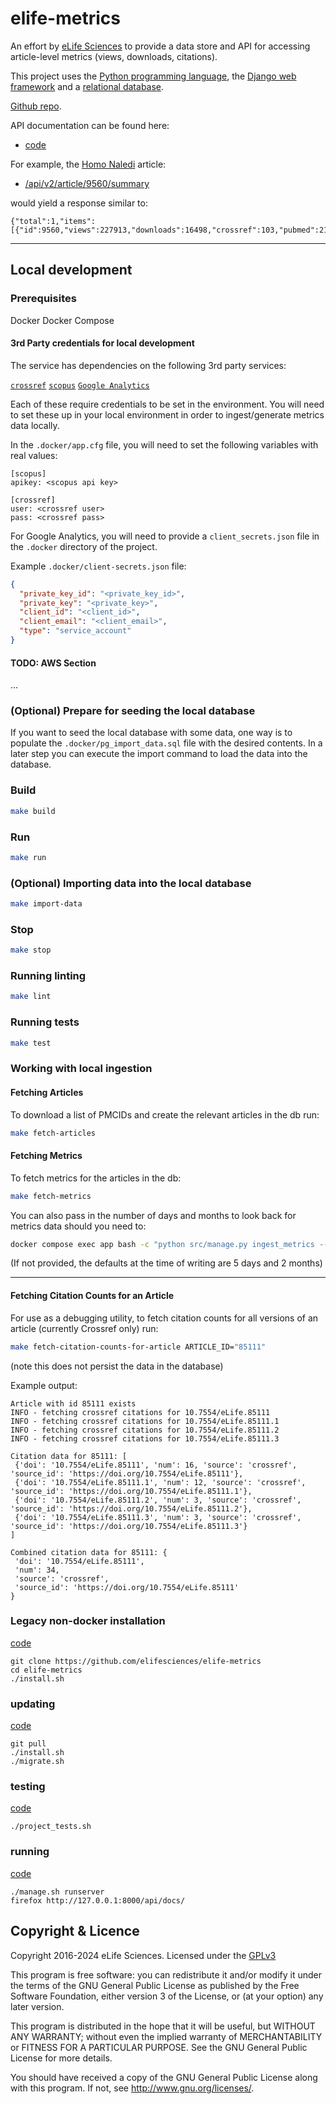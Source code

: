 # elife-metrics

An effort by [eLife Sciences](http://elifesciences.org) to provide a data store
and API for accessing article-level metrics (views, downloads, citations).

This project uses the [Python programming language](https://www.python.org/),
the [Django web framework](https://www.djangoproject.com/) and a
[relational database](https://en.wikipedia.org/wiki/Relational_database_management_system).

[Github repo](https://github.com/elifesciences/elife-metrics/).

API documentation can be found here:

* [code](https://github.com/elifesciences/elife-metrics/blob/master/src/metrics/api_v2_urls.py)

For example, the [Homo Naledi](https://dx.doi.org/10.7554/eLife.09560) article:

* [/api/v2/article/9560/summary](/api/v2/article/9560/summary)

would yield a response similar to:

    {"total":1,"items":[{"id":9560,"views":227913,"downloads":16498,"crossref":103,"pubmed":21,"scopus":52}]}

------------

## Local development

### Prerequisites

Docker
Docker Compose

#### 3rd Party credentials for local development

The service has dependencies on the following 3rd party services:

[`crossref`](https://www.crossref.org)
[`scopus`](https://www.scopus.com/home.uri)
[`Google Analytics`](https://developers.google.com/analytics/devguides/collection/ga4)

Each of these require credentials to be set in the environment. You will need to set these up in your local environment
in order to ingest/generate metrics data locally.

In the `.docker/app.cfg` file, you will need to set the following variables with real values:

```
[scopus]
apikey: <scopus api key>

[crossref]
user: <crossref user>
pass: <crossref pass>
```
For Google Analytics, you will need to provide a `client_secrets.json` file in the `.docker` directory of the project.

Example `.docker/client-secrets.json` file:
```json
{
  "private_key_id": "<private_key_id>",
  "private_key": "<private_key>",
  "client_id": "<client_id>",
  "client_email": "<client_email>",
  "type": "service_account"
}
```

#### TODO: AWS Section
...

### (Optional) Prepare for seeding the local database
If you want to seed the local database with some data, one way is to populate the `.docker/pg_import_data.sql` file with the
 desired contents. In a later step you can execute the import command to load the data into the database.

### Build
```bash
make build
```

### Run
```bash
make run
```

### (Optional) Importing data into the local database
```bash
make import-data
```

### Stop
```bash
make stop
````

### Running linting
```bash
make lint
```

### Running tests
```bash
make test
```

### Working with local ingestion

#### Fetching Articles
To download a list of PMCIDs and create the relevant articles in the db run:

```bash
make fetch-articles
```

#### Fetching Metrics
To fetch metrics for the articles in the db:

```bash
make fetch-metrics
```

You can also pass in the number of days and months to look back for metrics data should you need to:

```bash
docker compose exec app bash -c "python src/manage.py ingest_metrics --days 999 --months 999"
```

(If not provided, the defaults at the time of writing are 5 days and 2 months)

------------

#### Fetching Citation Counts for an Article
For use as a debugging utility, to fetch citation counts for all versions of an article (currently Crossref only) run:

```bash
make fetch-citation-counts-for-article ARTICLE_ID="85111"
```
(note this does not persist the data in the database)

Example output:
```
Article with id 85111 exists
INFO - fetching crossref citations for 10.7554/eLife.85111
INFO - fetching crossref citations for 10.7554/eLife.85111.1
INFO - fetching crossref citations for 10.7554/eLife.85111.2
INFO - fetching crossref citations for 10.7554/eLife.85111.3

Citation data for 85111: [
 {'doi': '10.7554/eLife.85111', 'num': 16, 'source': 'crossref', 'source_id': 'https://doi.org/10.7554/eLife.85111'}, 
 {'doi': '10.7554/eLife.85111.1', 'num': 12, 'source': 'crossref', 'source_id': 'https://doi.org/10.7554/eLife.85111.1'}, 
 {'doi': '10.7554/eLife.85111.2', 'num': 3, 'source': 'crossref', 'source_id': 'https://doi.org/10.7554/eLife.85111.2'}, 
 {'doi': '10.7554/eLife.85111.3', 'num': 3, 'source': 'crossref', 'source_id': 'https://doi.org/10.7554/eLife.85111.3'}
]

Combined citation data for 85111: {
 'doi': '10.7554/eLife.85111', 
 'num': 34, 
 'source': 'crossref', 
 'source_id': 'https://doi.org/10.7554/eLife.85111'
}
```

### Legacy non-docker installation

[code](https://github.com/elifesciences/elife-metrics/blob/master/install.sh)

    git clone https://github.com/elifesciences/elife-metrics
    cd elife-metrics
    ./install.sh

### updating

[code](https://github.com/elifesciences/elife-metrics/blob/master/install.sh)

    git pull
    ./install.sh
    ./migrate.sh

### testing

[code](https://github.com/elifesciences/elife-metrics/blob/master/src/metrics/tests/)

    ./project_tests.sh

### running

[code](https://github.com/elifesciences/elife-metrics/blob/master/manage.sh)

    ./manage.sh runserver
    firefox http://127.0.0.1:8000/api/docs/


## Copyright & Licence

Copyright 2016-2024 eLife Sciences. Licensed under the [GPLv3](LICENCE.txt)

This program is free software: you can redistribute it and/or modify
it under the terms of the GNU General Public License as published by
the Free Software Foundation, either version 3 of the License, or
(at your option) any later version.

This program is distributed in the hope that it will be useful,
but WITHOUT ANY WARRANTY; without even the implied warranty of
MERCHANTABILITY or FITNESS FOR A PARTICULAR PURPOSE.  See the
GNU General Public License for more details.

You should have received a copy of the GNU General Public License
along with this program.  If not, see <http://www.gnu.org/licenses/>.
